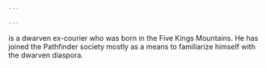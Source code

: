 ```yaml
---

---
```

is a dwarven ex-courier who was born in the Five Kings Mountains. He has joined the Pathfinder society mostly as a means to familiarize himself with the dwarven diaspora.
